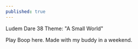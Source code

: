 ```yaml
---
published: true
---
```

Ludem Dare 38 Theme: "A Small World"

Play Boop here. Made with my buddy in a weekend.
